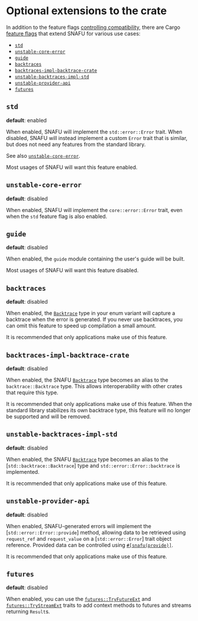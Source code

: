 # Optional extensions to the crate

In addition to the feature flags [controlling compatibility],
there are Cargo [feature flags] that extend SNAFU for various use
cases:

- [`std`](#std)
- [`unstable-core-error`](#unstable-core-error)
- [`guide`](#guide)
- [`backtraces`](#backtraces)
- [`backtraces-impl-backtrace-crate`](#backtraces-impl-backtrace-crate)
- [`unstable-backtraces-impl-std`](#unstable-backtraces-impl-std)
- [`unstable-provider-api`](#unstable-provider-api)
- [`futures`](#futures)

[controlling compatibility]: super::guide::compatibility
[feature flags]: https://doc.rust-lang.org/stable/cargo/reference/specifying-dependencies.html#choosing-features

## `std`

**default**: enabled

When enabled, SNAFU will implement the `std::error::Error` trait. When
disabled, SNAFU will instead implement a custom `Error` trait that is
similar, but does not need any features from the standard library.

See also [`unstable-core-error`](#unstable-core-error).

Most usages of SNAFU will want this feature enabled.

## `unstable-core-error`

**default**: disabled

When enabled, SNAFU will implement the `core::error::Error` trait,
even when the `std` feature flag is also enabled.

## `guide`

**default**: disabled

When enabled, the `guide` module containing the user's guide will be
built.

Most usages of SNAFU will want this feature disabled.

## `backtraces`

**default**: disabled

When enabled, the [`Backtrace`] type in your enum variant will capture
a backtrace when the error is generated. If you never use backtraces,
you can omit this feature to speed up compilation a small amount.

It is recommended that only applications make use of this feature.

[`Backtrace`]: crate::Backtrace

## `backtraces-impl-backtrace-crate`

**default**: disabled

When enabled, the SNAFU [`Backtrace`] type becomes an alias to the
`backtrace::Backtrace` type. This allows interoperability with other
crates that require this type.

It is recommended that only applications make use of this
feature. When the standard library stabilizes its own backtrace type,
this feature will no longer be supported and will be removed.

## `unstable-backtraces-impl-std`

**default**: disabled

When enabled, the SNAFU [`Backtrace`] type becomes an alias to the
[`std::backtrace::Backtrace`] type and `std::error::Error::backtrace`
is implemented.

It is recommended that only applications make use of this feature.

## `unstable-provider-api`

**default**: disabled

When enabled, SNAFU-generated errors will implement the
[`std::error::Error::provide`] method, allowing data to be retrieved
using `request_ref` and `request_value` on a [`std::error::Error`]
trait object reference. Provided data can be controlled using
[`#[snafu(provide)]`][snafu-provide].

It is recommended that only applications make use of this feature.

[snafu-provide]: crate::Snafu#providing-data-beyond-the-error-trait

## `futures`

**default**: disabled

When enabled, you can use the [`futures::TryFutureExt`] and
[`futures::TryStreamExt`] traits to add context methods to futures
and streams returning `Result`s.

[`futures::TryFutureExt`]: crate::futures::TryFutureExt
[`futures::TryStreamExt`]: crate::futures::TryStreamExt
